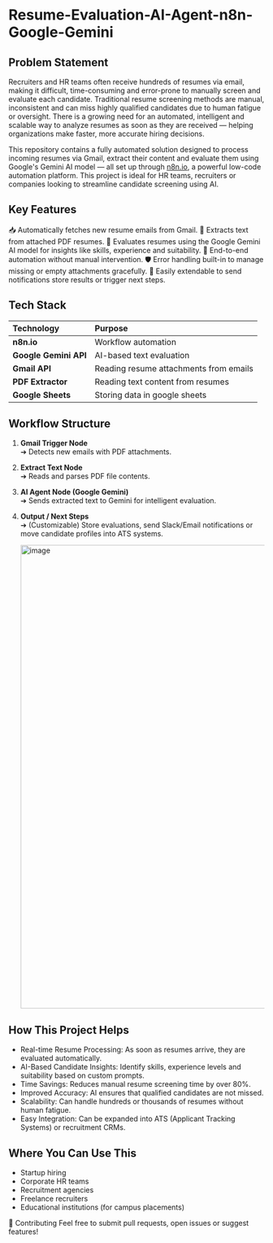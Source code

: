 # Resume-Evaluation-AI-Agent-n8n-Google-Gemini

## Problem Statement

Recruiters and HR teams often receive hundreds of resumes via email, making it difficult, time-consuming and error-prone to manually screen and evaluate each candidate. Traditional resume screening methods are manual, inconsistent and can miss highly qualified candidates due to human fatigue or oversight. There is a growing need for an automated, intelligent and scalable way to analyze resumes as soon as they are received — helping organizations make faster, more accurate hiring decisions.

This repository contains a fully automated solution designed to process incoming resumes via Gmail, extract their content and evaluate them using Google's Gemini AI model — all set up through [n8n.io](https://n8n.io), a powerful low-code automation platform. This project is ideal for HR teams, recruiters or companies looking to streamline candidate screening using AI.

## Key Features

📥 Automatically fetches new resume emails from Gmail.
📄 Extracts text from attached PDF resumes.
🤖 Evaluates resumes using the Google Gemini AI model for insights like skills, experience and suitability.
🔁 End-to-end automation without manual intervention.
🛡️ Error handling built-in to manage missing or empty attachments gracefully.
🔔 Easily extendable to send notifications store results or trigger next steps.

## Tech Stack

| Technology | Purpose |
| :--- | :--- |
| **n8n.io** | Workflow automation |
| **Google Gemini API** | AI-based text evaluation |
| **Gmail API** | Reading resume attachments from emails |
| **PDF Extractor** | Reading text content from resumes |
| **Google Sheets** | Storing data in google sheets |


## Workflow Structure

1. **Gmail Trigger Node**  
   ➔ Detects new emails with PDF attachments.

2. **Extract Text Node**  
   ➔ Reads and parses PDF file contents.

3. **AI Agent Node (Google Gemini)**  
   ➔ Sends extracted text to Gemini for intelligent evaluation.

4. **Output / Next Steps**  
   ➔ (Customizable) Store evaluations, send Slack/Email notifications or move candidate profiles into ATS systems.
   
    <img width="911" alt="image" src="https://github.com/user-attachments/assets/c135b53e-46df-45a6-a41f-5985966d5b6e" />

## How This Project Helps

- Real-time Resume Processing: As soon as resumes arrive, they are evaluated automatically.
- AI-Based Candidate Insights: Identify skills, experience levels and suitability based on custom prompts.
- Time Savings: Reduces manual resume screening time by over 80%.
- Improved Accuracy: AI ensures that qualified candidates are not missed.
- Scalability: Can handle hundreds or thousands of resumes without human fatigue.
- Easy Integration: Can be expanded into ATS (Applicant Tracking Systems) or recruitment CRMs.

## Where You Can Use This
- Startup hiring
- Corporate HR teams
- Recruitment agencies
- Freelance recruiters
- Educational institutions (for campus placements)

🙌 Contributing
Feel free to submit pull requests, open issues or suggest features!
